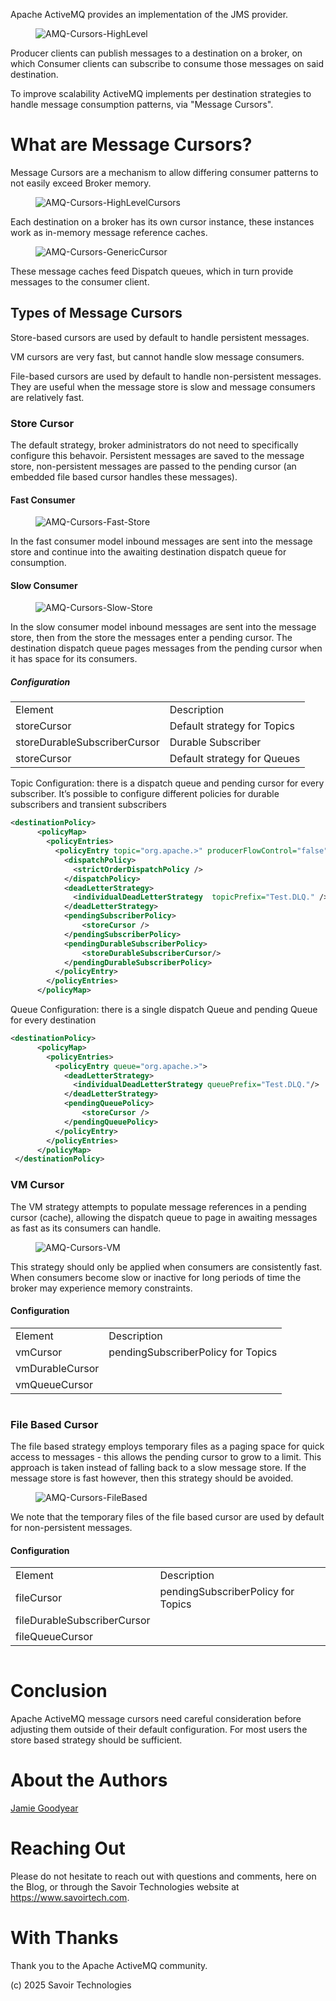 Apache ActiveMQ provides an implementation of the JMS provider.

<figure>
<img src="./assets/images/AMQ-Cursors-HighLevel.png"
alt="AMQ-Cursors-HighLevel" />
</figure>

Producer clients can publish messages to a destination on a broker, on
which Consumer clients can subscribe to consume those messages on said
destination.

To improve scalability ActiveMQ implements per destination strategies to
handle message consumption patterns, via "Message Cursors".

# What are Message Cursors?

Message Cursors are a mechanism to allow differing consumer patterns to
not easily exceed Broker memory.

<figure>
<img src="./assets/images/AMQ-Cursors-HighLevelCursors.png"
alt="AMQ-Cursors-HighLevelCursors" />
</figure>

Each destination on a broker has its own cursor instance, these
instances work as in-memory message reference caches.

<figure>
<img src="./assets/images/AMQ-Cursors-GenericCursor.png"
alt="AMQ-Cursors-GenericCursor" />
</figure>

These message caches feed Dispatch queues, which in turn provide
messages to the consumer client.

## Types of Message Cursors

Store-based cursors are used by default to handle persistent messages.

VM cursors are very fast, but cannot handle slow message consumers.

File-based cursors are used by default to handle non-persistent
messages. They are useful when the message store is slow and message
consumers are relatively fast.

### Store Cursor

The default strategy, broker administrators do not need to specifically
configure this behavoir. Persistent messages are saved to the message
store, non-persistent messages are passed to the pending cursor (an
embedded file based cursor handles these messages).

#### Fast Consumer

<figure>
<img src="./assets/images/AMQ-Cursors-Fast-Store.png"
alt="AMQ-Cursors-Fast-Store" />
</figure>

In the fast consumer model inbound messages are sent into the message
store and continue into the awaiting destination dispatch queue for
consumption.

#### Slow Consumer

<figure>
<img src="./assets/images/AMQ-Cursors-Slow-Store.png"
alt="AMQ-Cursors-Slow-Store" />
</figure>

In the slow consumer model inbound messages are sent into the message
store, then from the store the messages enter a pending cursor. The
destination dispatch queue pages messages from the pending cursor when
it has space for its consumers.

##### Configuration

|                              |                             |
|------------------------------|-----------------------------|
| Element                      | Description                 |
| storeCursor                  | Default strategy for Topics |
| storeDurableSubscriberCursor | Durable Subscriber          |
| storeCursor                  | Default strategy for Queues |

Topic Configuration: there is a dispatch queue and pending cursor for
every subscriber. It’s possible to configure different policies for
durable subscribers and transient subscribers

``` xml
<destinationPolicy>
      <policyMap>
        <policyEntries>
          <policyEntry topic="org.apache.>" producerFlowControl="false" memoryLimit="1mb">
            <dispatchPolicy>
              <strictOrderDispatchPolicy />
            </dispatchPolicy>
            <deadLetterStrategy>
              <individualDeadLetterStrategy  topicPrefix="Test.DLQ." />
            </deadLetterStrategy>
            <pendingSubscriberPolicy>
                <storeCursor />
            </pendingSubscriberPolicy>
            <pendingDurableSubscriberPolicy>
                <storeDurableSubscriberCursor/>
            </pendingDurableSubscriberPolicy>
          </policyEntry>
        </policyEntries>
      </policyMap>
```

Queue Configuration: there is a single dispatch Queue and pending Queue
for every destination

``` xml
<destinationPolicy>
      <policyMap>
        <policyEntries>
          <policyEntry queue="org.apache.>">
            <deadLetterStrategy>
              <individualDeadLetterStrategy queuePrefix="Test.DLQ."/>
            </deadLetterStrategy>
            <pendingQueuePolicy>
                <storeCursor />
            </pendingQueuePolicy>
          </policyEntry>
        </policyEntries>
      </policyMap>
 </destinationPolicy>
```

### VM Cursor

The VM strategy attempts to populate message references in a pending
cursor (cache), allowing the dispatch queue to page in awaiting messages
as fast as its consumers can handle.

<figure>
<img src="./assets/images/AMQ-Cursors-VM.png" alt="AMQ-Cursors-VM" />
</figure>

This strategy should only be applied when consumers are consistently
fast. When consumers become slow or inactive for long periods of time
the broker may experience memory constraints.

#### Configuration

|                 |                                    |
|-----------------|------------------------------------|
| Element         | Description                        |
| vmCursor        | pendingSubscriberPolicy for Topics |
| vmDurableCursor |                                    |
| vmQueueCursor   |                                    |

``` xml
```

### File Based Cursor

The file based strategy employs temporary files as a paging space for
quick access to messages - this allows the pending cursor to grow to a
limit. This approach is taken instead of falling back to a slow message
store. If the message store is fast however, then this strategy should
be avoided.

<figure>
<img src="./assets/images/AMQ-Cursors-FileBased.png"
alt="AMQ-Cursors-FileBased" />
</figure>

We note that the temporary files of the file based cursor are used by
default for non-persistent messages.

#### Configuration

|                             |                                    |
|-----------------------------|------------------------------------|
| Element                     | Description                        |
| fileCursor                  | pendingSubscriberPolicy for Topics |
| fileDurableSubscriberCursor |                                    |
| fileQueueCursor             |                                    |

``` xml
```

# Conclusion

Apache ActiveMQ message cursors need careful consideration before
adjusting them outside of their default configuration. For most users
the store based strategy should be sufficient.

# About the Authors

[Jamie
Goodyear](https://github.com/savoirtech/blogs/blob/main/authors/JamieGoodyear.md)

# Reaching Out

Please do not hesitate to reach out with questions and comments, here on
the Blog, or through the Savoir Technologies website at
<https://www.savoirtech.com>.

# With Thanks

Thank you to the Apache ActiveMQ community.

\(c\) 2025 Savoir Technologies
